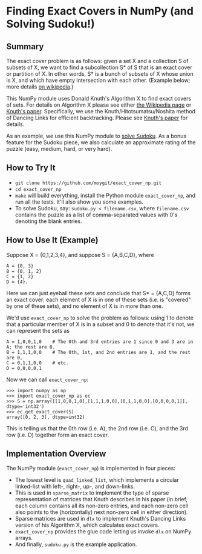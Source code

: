 Finding Exact Covers in NumPy (and Solving Sudoku!)
===================================================


Summary
-------

The exact cover problem is as follows: given a set X and a
collection S of subsets of X, we want to find a subcollection S*
of S that is an exact cover or partition of X.  In other words,
S* is a bunch of subsets of X whose union is X, and which have
empty intersection with each other.  (Example below; more details [on
wikipedia](https://en.wikipedia.org/wiki/Exact_cover).)

This NumPy module uses Donald Knuth's Algorithm X to find
exact covers of sets.
For details on Algorithm X please see either
[the Wikipedia page](https://en.wikipedia.org/wiki/Knuth%27s_Algorithm_X)
or [Knuth's paper](http://arxiv.org/pdf/cs/0011047v1).
Specifically, we use the Knuth/Hitotsumatsu/Noshita method of
Dancing Links for efficient backtracking.  Please see
[Knuth's paper](http://arxiv.org/pdf/cs/0011047v1)
for details.

As an example, we use this NumPy module to
[solve Sudoku](https://en.wikipedia.org/wiki/Exact_cover#Sudoku).
As a bonus feature for the Sudoku piece, we also calculate an
approximate rating of the puzzle (easy, medium, hard, or very hard).


How to Try It
-------------

- `git clone https://github.com/moygit/exact_cover_np.git`
- `cd exact_cover_np`
- `make` will build everything, install the Python module
  `exact_cover_np`, and run all the tests.  It'll also show you some
  examples.
- To solve Sudoku, say: `sudoku.py < filename.csv`, where `filename.csv`
  contains the puzzle as a list of comma-separated values with 0's
  denoting the blank entries.


How to Use It (Example)
-----------------------

Suppose X = {0,1,2,3,4}, and suppose S = {A,B,C,D}, where

    A = {0, 3}
    B = {0, 1, 2}
    C = {1, 2}
    D = {4}.

Here we can just eyeball these sets and conclude that S* = {A,C,D} forms an
exact cover: each element of X is in one of these sets (i.e. is
"covered" by one of these sets), and no element of X is in more than
one.

We'd use `exact_cover_np` to solve the problem as follows:
using 1 to denote that a particular member of X is in a subset and 0 to
denote that it's not, we can represent the sets as

    A = 1,0,0,1,0    # The 0th and 3rd entries are 1 since 0 and 3 are in A; the rest are 0.
    B = 1,1,1,0,0    # The 0th, 1st, and 2nd entries are 1, and the rest are 0,
    C = 0,1,1,0,0    # etc.
    D = 0,0,0,0,1

Now we can call `exact_cover_np`:

    >>> import numpy as np
    >>> import exact_cover_np as ec
    >>> S = np.array([[1,0,0,1,0],[1,1,1,0,0],[0,1,1,0,0],[0,0,0,0,1]], dtype='int32')
    >>> ec.get_exact_cover(S)
    array([0, 2, 3], dtype=int32)

This is telling us that the 0th row (i.e. A), the 2nd row (i.e. C),
and the 3rd row (i.e. D) together form an exact cover.


Implementation Overview
-----------------------

The NumPy module (`exact_cover_np`) is implemented in four pieces:

- The lowest level is `quad_linked_list`, which implements a circular
  linked-list with left-, right-, up-, and down-links.
- This is used in `sparse_matrix` to implement the type of sparse
  representation of matrices that Knuth describes in his paper (in
  brief, each column contains all its non-zero entries, and each
  non-zero cell also points to the (horizontally) next non-zero cell
  in either direction).
- Sparse matrices are used in `dlx` to implement Knuth's Dancing
  Links version of his Algorithm X, which calculates exact covers.
- `exact_cover_np` provides the glue code letting us invoke
  `dlx` on NumPy arrays.
- And finally, `sudoku.py` is the example application.



